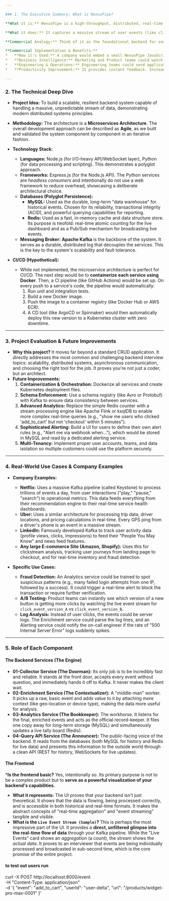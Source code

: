 ```yaml
---

### 1. The Executive Summary: What is NexusPipe?

**What it is:** NexusPipe is a high-throughput, distributed, real-time analytics pipeline.

**What it does:** It captures a massive stream of user events (like clicks, page views, or application logs) from any website or app, processes this data in real-time, and makes it immediately available for live monitoring and historical analysis.

**Commercial Analogy:** Think of it as the foundational backend for services like **Google Analytics, Datadog, or Mixpanel**. It's the engine that collects, processes, and prepares the data that powers their dashboards and alerts.

**Commercial Implementation & Benefits:**
*   **How it's Used:** A company would embed a small NexusPipe JavaScript snippet on their website. Every user action would send a tiny event to our pipeline.
*   **Business Intelligence:** Marketing and Product teams could watch the live dashboard to see the immediate impact of a new feature launch or a marketing campaign.
*   **Engineering & Operations:** Engineering teams could send application logs instead of user clicks. They could then use the system to create real-time alerts for error spikes (e.g., "Alert me if `login_failed` events exceed 100 per minute").
*   **Productivity Improvement:** It provides instant feedback. Instead of waiting hours or days for data to be processed in batches, teams get sub-second insights, allowing them to react faster to user behavior, fix bugs, and make data-driven decisions on the fly.

---
```


### 2. The Technical Deep Dive

*   **Project Idea:** To build a scalable, resilient backend system capable of handling a massive, unpredictable stream of data, demonstrating modern distributed systems principles.
*   **Methodology:** The architecture is a **Microservices Architecture**. The overall development approach can be described as **Agile**, as we built and validated the system component by component in an iterative fashion.
*   **Technology Stack:**
    *   **Languages:** Node.js (for I/O-heavy API/WebSocket layer), Python (for data processing and scripting). This demonstrates a polyglot approach.
    *   **Frameworks:** Express.js (for the Node.js API). The Python services are *headless consumers* and intentionally do not use a web framework to reduce overhead, showcasing a deliberate architectural choice.
    *   **Databases (Polyglot Persistence):**
        *   **MySQL:** Used as the durable, long-term "data warehouse" for historical events. Chosen for its reliability, transactional integrity (ACID), and powerful querying capabilities for reporting.
        *   **Redis:** Used as a fast, in-memory cache and data structure store. Its purpose is twofold: real-time atomic counting for the live dashboard and as a Pub/Sub mechanism for broadcasting live events.
    *   **Messaging Broker:** **Apache Kafka** is the backbone of the system. It serves as a durable, distributed log that decouples the services. This is the key to the system's scalability and fault tolerance.

*   **CI/CD (Hypothetical):**
    *   While not implemented, the microservice architecture is perfect for CI/CD. The next step would be to **containerize each service using Docker**. Then, a CI pipeline (like GitHub Actions) would be set up. On every push to a service's code, the pipeline would automatically:
        1.  Run unit and integration tests.
        2.  Build a new Docker image.
        3.  Push the image to a container registry (like Docker Hub or AWS ECR).
        4.  A CD tool (like ArgoCD or Spinnaker) would then automatically deploy this new version to a Kubernetes cluster with zero downtime.

---

### 3. Project Evaluation & Future Improvements

*   **Why this project?** It moves far beyond a standard CRUD application. It directly addresses the most common and challenging backend interview topics: scalability, distributed systems, asynchronous communication, and choosing the right tool for the job. It proves you're not just a coder, but an architect.
*   **Future Improvements:**
    1.  **Containerization & Orchestration:** Dockerize all services and create Kubernetes deployment files.
    2.  **Schema Enforcement:** Use a schema registry (like Avro or Protobuf) with Kafka to ensure data consistency between services.
    3.  **Advanced Analytics:** Replace the simple Redis counter with a stream processing engine like Apache Flink or ksqlDB to enable more complex real-time queries (e.g., "show me users who clicked 'add_to_cart' but not 'checkout' within 5 minutes").
    4.  **Sophisticated Alerting:** Build a UI for users to define their own alert rules (e.g., "Alert me via webhook when..."), which would be stored in MySQL and read by a dedicated alerting service.
    5.  **Multi-Tenancy:** Implement proper user accounts, teams, and data isolation so multiple customers could use the platform securely.

---

### 4. Real-World Use Cases & Company Examples

*   **Company Examples:**
    *   **Netflix:** Uses a massive Kafka pipeline (called Keystone) to process trillions of events a day, from user interactions ("play," "pause," "search") to operational metrics. This data feeds everything from their recommendation engine to their real-time service health dashboards.
    *   **Uber:** Uses a similar architecture for processing trip data, driver locations, and pricing calculations in real-time. Every GPS ping from a driver's phone is an event in a massive stream.
    *   **LinkedIn:** Famously developed Kafka to track user activity data (profile views, clicks, impressions) to feed their "People You May Know" and news feed features.
    *   **Any large E-commerce Site (Amazon, Shopify):** Uses this for clickstream analysis, tracking user journeys from landing page to checkout, and for real-time inventory and fraud detection.

*   **Specific Use Cases:**
    *   **Fraud Detection:** An Analytics service could be trained to spot suspicious patterns (e.g., many failed login attempts from one IP, followed by a success). It could trigger a real-time alert to block the transaction or require further verification.
    *   **A/B Testing:** Product teams can instantly see which version of a new button is getting more clicks by watching the live event stream for `click_event_version_A` vs `click_event_version_B`.
    *   **Log Analysis:** Instead of user clicks, the events could be server logs. The Enrichment service could parse the log lines, and an Alerting service could notify the on-call engineer if the rate of "500 Internal Server Error" logs suddenly spikes.

---

### 5. Role of Each Component

#### The Backend Services (The Engine)
*   **01-Collector Service (The Doorman):** Its only job is to be incredibly fast and reliable. It stands at the front door, accepts every event without question, and immediately hands it off to Kafka. It never makes the client wait.
*   **02-Enrichment Service (The Contextualizer):** A "middle-man" worker. It picks up a raw, basic event and adds value to it by attaching more context (like geo-location or device type), making the data more useful for analysis.
*   **03-Analytics Service (The Bookkeeper):** The workhorse. It listens for the final, enriched events and acts as the official record-keeper. It files one copy away for long-term storage (MySQL) and simultaneously updates a live tally board (Redis).
*   **04-Query API Service (The Announcer):** The public-facing voice of the backend. It reads from the databases (both MySQL for history and Redis for live data) and presents this information to the outside world through a clean API (REST for history, WebSockets for live updates).

#### The Frontend 
***Is the frontend basic?** Yes, intentionally so. Its primary purpose is not to be a complex product but to **serve as a powerful visualization of your backend's capabilities.**
*   **What it represents:** The UI proves that your backend isn't just theoretical. It shows that the data is flowing, being processed correctly, and is accessible in both historical and real-time formats. It makes the abstract concepts of "real-time aggregation" and "event streaming" tangible and visible.
*   **What is the `Live Event Stream (Sample)`?** This is perhaps the most impressive part of the UI. It provides a **direct, unfiltered glimpse into the real-time flow of data** through your Kafka pipeline. While the "Live Events" card shows an *aggregation* (a count), the stream shows the *actual data*. It proves to an interviewer that events are being individually processed and broadcasted in sub-second time, which is the core promise of the entire project.




#### to test out users run 

curl -X POST http://localhost:8000/event \
-H "Content-Type: application/json" \
-d '{
  "event": "add_to_cart",
  "userId": "user-delta",
  "url": "/products/widget-pro-max-0001"
}'
